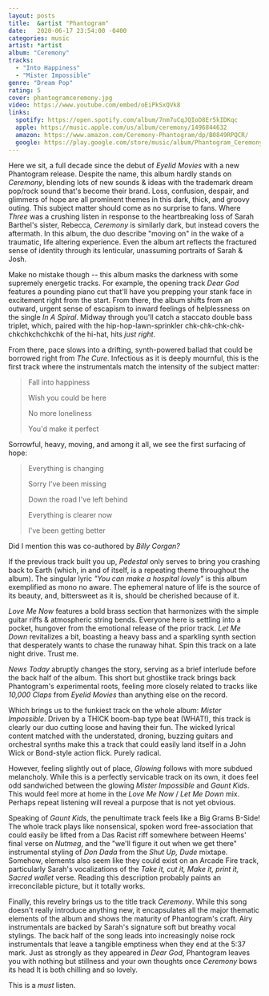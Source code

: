 ```yaml
---
layout: posts
title:  &artist "Phantogram"
date:   2020-06-17 23:54:00 -0400
categories: music
artist: *artist
album: "Ceremony"
tracks:
  - "Into Happiness"
  - "Mister Impossible"
genre: "Dream Pop"
rating: 5
cover: phantogramceremony.jpg
video: https://www.youtube.com/embed/oEiPkSxQVk8
links:
  spotify: https://open.spotify.com/album/7nm7uCqJQIoD8Er5kIDKqc
  apple: https://music.apple.com/us/album/ceremony/1496844632
  amazon: https://www.amazon.com/Ceremony-Phantogram/dp/B0849RPQCR/
  google: https://play.google.com/store/music/album/Phantogram_Ceremony?id=Bdptxxox33piqcffk5ugcaajii4
---
```


Here we sit, a full decade since the debut of *Eyelid Movies* with a new Phantogram release.
Despite the name, this album hardly stands on *Ceremony*, blending lots of new sounds & ideas with the trademark
dream pop/rock sound that's become their brand.  Loss, confusion, despair, and glimmers of hope are all prominent themes in this dark, thick, and
groovy outing.  This subject matter should come as no surprise to fans.  Where *Three* was a crushing listen in response to the heartbreaking loss of Sarah Barthel's sister, Rebecca, *Ceremony* is similarly dark, but instead covers the aftermath.  In this album, the duo describe "moving on" in the wake of a traumatic, life altering experience.  Even the album art reflects the fractured sense of identity through its lenticular, unassuming portraits of Sarah & Josh.

Make no mistake though -- this album masks the darkness with some supremely energetic tracks.  For example, the opening track *Dear God* features
a pounding piano cut that'll have you prepping your stank face in excitement right from the start.  From there, the album shifts from an outward, urgent sense of escapism to inward feelings of helplessness on the single *In A Spiral*.  Midway through you'll catch a staccato double bass triplet, which, paired with the hip-hop-lawn-sprinkler chk-chk-chk-chk-chkchkchchkchk of the hi-hat, hits *just right*.

From there, pace slows into a drifting, synth-powered ballad that could be borrowed right from *The Cure*.  Infectious as it is deeply mournful, this is the first track where the instrumentals match the intensity of the subject matter:

> Fall into happiness
>
> Wish you could be here
>
> No more loneliness
>
> You'd make it perfect

Sorrowful, heavy, moving, and among it all, we see the first surfacing of hope:

> Everything is changing
>
> Sorry I've been missing
>
> Down the road I've left behind
>
> Everything is clearer now
>
> I've been getting better

 Did I mention this was co-authored by *Billy Corgan?*

If the previous track built you up, *Pedestal* only serves to bring you crashing back to Earth (which, in and of itself, is a repeating theme throughout the album).  The singular lyric *"You can make a hospital lovely"* is this album exemplified as mono no aware.  The ephemeral nature of life is the source of its beauty, and, bittersweet as it is, should be cherished because of it.

*Love Me Now* features a bold brass section that harmonizes with the simple guitar riffs & atmospheric string bends.  Everyone here is settling into a pocket, hungover from the emotional release of the prior track.  *Let Me Down* revitalizes a bit, boasting a heavy bass and a sparkling synth section that desperately wants to chase the runaway hihat.  Spin this track on a late night drive.  Trust me.

*News Today* abruptly changes the story, serving as a brief interlude before the back half of the album.  This short but ghostlike track brings back Phantogram's experimental roots, feeling more closely related to tracks like *10,000 Claps* from *Eyelid Movies* than anything else on the record.

Which brings us to the funkiest track on the whole album: *Mister Impossible*.  Driven by a THICK boom-bap type beat (WHAT!), this track is clearly our duo cutting loose and having their fun.  The wicked lyrical content matched with the understated, droning, buzzing guitars and orchestral synths make this a track that could easily land itself in a John Wick or Bond-style action flick.  Purely radical.

However, feeling slightly out of place, *Glowing* follows with more subdued melancholy.  While this is a perfectly servicable track on its own, it does feel odd sandwiched between the glowing *Mister Impossible* and *Gaunt Kids*.  This would feel more at home in the *Love Me Now* / *Let Me Down* mix.  Perhaps repeat listening will reveal a purpose that is not yet obvious.

Speaking of *Gaunt Kids*, the penultimate track feels like a Big Grams B-Side!  The whole track plays like nonsensical, spoken word free-association that could easily be lifted from a Das Racist riff somewhere between Heems' final verse on *Nutmeg*, and the "we'll figure it out when we get there" instrumental styling of *Don Dada* from the *Shut Up, Dude* mixtape.  Somehow, elements also seem like they could exist on an Arcade Fire track, particularly Sarah's vocalizations of the *Take it, cut it, Make it, print it, Sacred wallet* verse.  Reading this description probably paints an irreconcilable picture, but it totally works.

Finally, this revelry brings us to the title track *Ceremony*.  While this song doesn't really introduce anything new, it encapsulates all the major thematic elements of the album and shows the maturity of Phantogram's craft.  Airy instrumentals are backed by Sarah's signature soft but breathy vocal stylings.  The back half of the song leads into increasingly noise rock instrumentals that leave a tangible emptiness when they end at the 5:37 mark.  Just as strongly as they appeared in *Dear God*, Phantogram leaves you with nothing but stillness and your own thoughts once *Ceremony* bows its head  It is both chilling and so lovely.

This is a _must_ listen.
